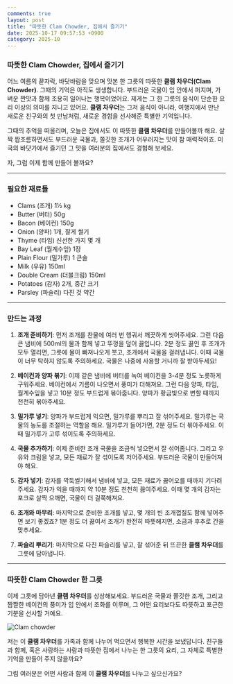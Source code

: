 ```yaml
---
comments: true
layout: post
title: "따뜻한 Clam Chowder, 집에서 즐기기"
date: 2025-10-17 09:57:53 +0900
category: 2025-10
---
```


### 따뜻한 Clam Chowder, 집에서 즐기기

어느 여름의 끝자락, 바닷바람을 맞으며 맛본 한 그릇의 따뜻한 **클램 차우더(Clam Chowder)**. 그때의 기억은 아직도 생생합니다. 부드러운 국물이 입 안에서 퍼지며, 가벼운 짠맛과 함께 조용히 일어나는 행복이었어요. 제게는 그 한 그릇의 음식이 단순한 요리 이상의 의미를 지니고 있어요. **클램 차우더**는 그저 음식이 아니라, 여행지에서 만난 새로운 친구와의 첫 만남처럼, 새로운 경험을 선사해준 특별한 기억입니다.

그때의 추억을 떠올리며, 오늘은 집에서도 이 따뜻한 **클램 차우더**를 만들어볼까 해요. 살짝 짭조름하면서도 부드러운 국물과, 쫄깃한 조개가 어우러지는 맛이 참 매력적이죠. 미국의 바닷가에서 즐기던 그 맛을 여러분의 집에서도 경험해 보세요.

자, 그럼 이제 함께 만들어 볼까요?

---

### 필요한 재료들

- Clams (조개) 1½ kg
- Butter (버터) 50g
- Bacon (베이컨) 150g
- Onion (양파) 1개, 잘게 썰기
- Thyme (타임) 신선한 가지 몇 개
- Bay Leaf (월계수잎) 1장
- Plain Flour (밀가루) 1 큰술
- Milk (우유) 150ml
- Double Cream (더블크림) 150ml
- Potatoes (감자) 2개, 중간 크기
- Parsley (파슬리) 다진 것 약간

---

### 만드는 과정

1. **조개 준비하기**: 먼저 조개를 찬물에 여러 번 헹궈서 깨끗하게 씻어주세요. 그런 다음 큰 냄비에 500ml의 물과 함께 넣고 뚜껑을 덮어 끓입니다. 2분 정도 끓인 후 조개가 모두 열리면, 그릇에 물이 빠져나오게 붓고, 조개에서 국물을 걸러냅니다. 이때 국물이 너무 탁하지 않도록 주의하세요. 국물은 나중에 사용할 거니까 잘 받아두세요!

2. **베이컨과 양파 볶기**: 이제 같은 냄비에 버터를 녹여 베이컨을 3-4분 정도 노릇하게 구워주세요. 베이컨에서 기름이 나오면서 풍미가 더해져요. 그런 다음 양파, 타임, 월계수잎을 넣고 10분 정도 부드럽게 볶아줍니다. 양파가 황금빛으로 변할 때까지 천천히 볶아주세요.

3. **밀가루 넣기**: 양파가 부드럽게 익으면, 밀가루를 뿌리고 잘 섞어주세요. 밀가루는 국물의 농도를 조절하는 역할을 해요. 밀가루가 들어가면, 2분 정도 더 볶아주세요. 이때 밀가루가 고루 섞이도록 주의하세요.

4. **국물 추가하기**: 이제 준비한 조개 국물을 조금씩 넣으면서 잘 섞어줍니다. 그리고 우유와 크림을 넣고, 모든 재료가 잘 섞이도록 저어주세요. 부드러운 국물이 만들어져야 해요.

5. **감자 넣기**: 감자를 깍둑썰기해서 냄비에 넣고, 모든 재료가 끓어오를 때까지 기다려주세요. 감자가 익을 때까지 약 10분 정도 천천히 끓여주세요. 이때 몇 개의 감자는 포크로 살짝 으깨면, 국물이 더 걸쭉해져요.

6. **조개와 마무리**: 마지막으로 준비한 조개를 넣고, 몇 개의 빈 조개껍질도 함께 넣어주면 보기 좋겠죠? 1분 정도 더 끓여서 조개가 완전히 따뜻해지면, 소금과 후추로 간을 맞추세요.

7. **파슬리 뿌리기**: 마지막으로 다진 파슬리를 넣고, 잘 섞어준 뒤 뜨끈한 **클램 차우더**를 그릇에 담아냅니다.

---

### 따뜻한 **Clam Chowder** 한 그릇

이제 그릇에 담아낸 **클램 차우더**를 상상해보세요. 부드러운 국물과 쫄깃한 조개, 그리고 짭짤한 베이컨의 풍미가 입 안에서 조화를 이루며, 그 어떤 요리보다도 따뜻하고 포근한 기분을 선사할 거예요. 

![Clam chowder](https://www.themealdb.com/images/media/meals/rvtvuw1511190488.jpg)

저는 이 **클램 차우더**를 가족과 함께 나누어 먹으면서 행복한 시간을 보냈답니다. 친구들과 함께, 혹은 사랑하는 사람과 따뜻한 집에서 나누는 한 그릇의 요리, 그 자체로 특별한 기억을 만들어 주지 않을까요?

그럼 여러분은 어떤 사람과 함께 이 **클램 차우더**를 나누고 싶으신가요?